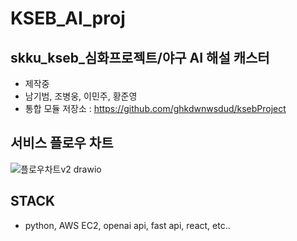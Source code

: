 # KSEB_AI_proj
## skku_kseb_심화프로젝트/야구 AI 해설 캐스터
- 제작중
- 남기범, 조병웅, 이민주, 황준영
- 통합 모듈 저장소 : https://github.com/ghkdwnwsdud/ksebProject


## 서비스 플로우 차트

![플로우차트v2 drawio](https://github.com/user-attachments/assets/3465b697-d7b4-4cd8-a49a-396eff3aa575)

## STACK
- python, AWS EC2, openai api, fast api, react, etc..

